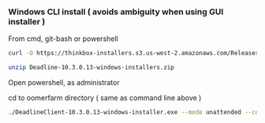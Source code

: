 ### Windows CLI install ( avoids ambiguity when using GUI installer )

From cmd, git-bash or powershell
```sh
curl -O https://thinkbox-installers.s3.us-west-2.amazonaws.com/Releases/Deadline/10.3/3_10.3.0.13/Deadline-10.3.0.13-windows-installers.zip

unzip Deadline-10.3.0.13-windows-installers.zip
```

Open powershell, as administrator

cd to oomerfarm directory ( same as command line above )
```sh
./DeadlineClient-10.3.0.13-windows-installer.exe --mode unattended --connectiontype Direct --repositorydir //hub.oomer.org/DeadlineRepository10 --slavestartup false --unattendedmodeui minimal
```